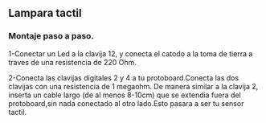 ## Lampara tactil

### Montaje paso a paso.

1-Conectar un Led a la clavija 12, y conecta el catodo a la toma de tierra a traves de una resistencia de 220 Ohm.

2-Conecta las clavijas digitales 2 y 4 a tu protoboard.Conecta las dos clavijas con una resistencia de 1 megaohm. De manera similar a la clavija 2, inserta un cable largo 
(de al menos 8-10cm) que se extendia fuera del protoboard,sin nada conectado al otro lado.Esto pasara a ser tu sensor tactil.
